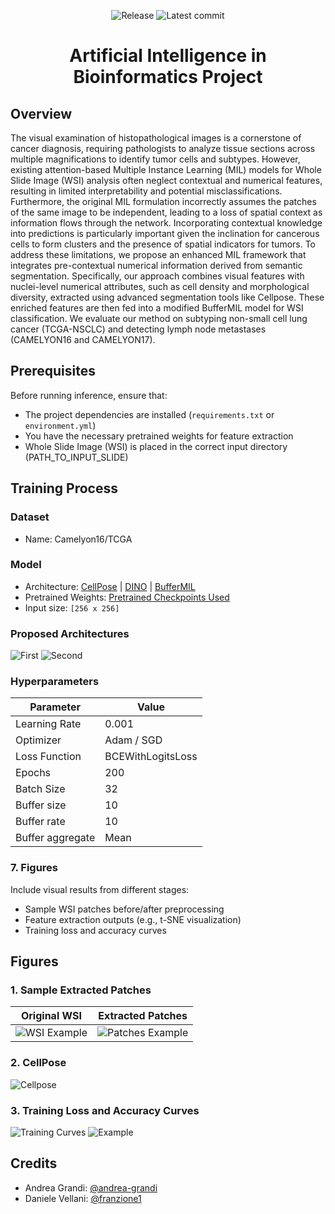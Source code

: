<div align="center">

![Release](https://img.shields.io/github/v/tag/andrea-grandi/bio_project.svg?sort=semver)
![Latest commit](https://img.shields.io/github/last-commit/andrea-grandi/bio_project)

# **Artificial Intelligence in Bioinformatics Project**

</div>

## Overview
The visual examination of histopathological images is a cornerstone of cancer diagnosis, requiring pathologists to analyze tissue sections across multiple magnifications to identify tumor cells and subtypes. However, existing attention-based Multiple Instance Learning (MIL) models for Whole Slide Image (WSI) analysis often neglect contextual and numerical features, resulting in limited interpretability and potential misclassifications. Furthermore, the original MIL formulation incorrectly assumes the patches of the same image to be independent, leading to a loss of spatial context as information flows through the network. Incorporating contextual knowledge into predictions is particularly important given the inclination for cancerous cells to form clusters and the presence of spatial indicators for tumors. To address these limitations, we propose an enhanced MIL framework that integrates pre-contextual numerical information derived from semantic segmentation. Specifically, our approach combines visual features with nuclei-level numerical attributes, such as cell density and morphological diversity, extracted using advanced segmentation tools like Cellpose. These enriched features are then fed into a modified BufferMIL model for WSI classification. We evaluate our method on subtyping non-small cell lung cancer (TCGA-NSCLC) and detecting lymph node metastases (CAMELYON16 and CAMELYON17).

## Prerequisites
Before running inference, ensure that:
- The project dependencies are installed (`requirements.txt` or `environment.yml`)
- You have the necessary pretrained weights for feature extraction
- Whole Slide Image (WSI) is placed in the correct input directory (PATH_TO_INPUT_SLIDE)

## Training Process

### Dataset
- Name: Camelyon16/TCGA

### Model
- Architecture: [CellPose](https://github.com/MouseLand/cellpose) | [DINO](https://github.com/facebookresearch/dino) | [BufferMIL](https://github.com/aimagelab/mil4wsi)
- Pretrained Weights: [Pretrained Checkpoints Used](https://ailb-web.ing.unimore.it/publicfiles/miccai_dasmil_checkpoints/dasmil/camelyon16/dino/x20/checkpoint.pth.gz)
- Input size: `[256 x 256]`

### Proposed Architectures
![First](presentation/images/custom_arch_V1.png)
![Second](presentation/images/custom_arch_V2.png)

### Hyperparameters
| Parameter      | Value |
|--------------|-------|
| Learning Rate | 0.001 |
| Optimizer    | Adam / SGD |
| Loss Function | BCEWithLogitsLoss |
| Epochs       | 200 |
| Batch Size   | 32 |
| Buffer size  | 10 |
| Buffer rate  | 10 |
| Buffer aggregate | Mean |

### 7. Figures
Include visual results from different stages:
- Sample WSI patches before/after preprocessing
- Feature extraction outputs (e.g., t-SNE visualization)
- Training loss and accuracy curves

## Figures

### 1. Sample Extracted Patches
| Original WSI | Extracted Patches |
|-------------|-----------------|
| ![WSI Example](src/bio_project/inference/output_clam/masks/slide_404.jpg) | ![Patches Example](src/bio_project/inference/output_clam/images/tumor_048_tumor/0/_x_18240_y_192000.jpg) |

### 2. CellPose
![Cellpose](presentation/images/cellpose_example_3.png)

### 3. Training Loss and Accuracy Curves
![Training Curves](presentation/images/loss.png)
![Example](presentation/images/comparison_between_all.png)


## Credits

- Andrea Grandi: [@andrea-grandi](https://github.com/andrea-grandi)
- Daniele Vellani: [@franzione1](https://github.com/franzione1)

